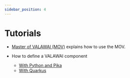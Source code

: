 ```yaml
---
sidebar_position: 4
---
```


# Tutorials

 * [Master of VALAWAI (MOV)](/tutorials/mov) explains how to use the MOV.

 * How to define a VALAWAI component

   - [With Python and Pika](/tutorials/how_python_component)
   - [With Quarkus](/tutorials/how_quarkus_component)
